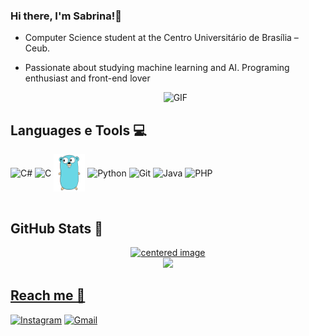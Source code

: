 ###  Hi there, I'm Sabrina!🍓
- Computer Science student at the Centro Universitário de Brasília – Ceub.
- Passionate about studying machine learning and AI. Programing enthusiast and front-end lover

  <p align="center">
  <img src="https://i.pinimg.com/originals/93/08/1e/93081e266f7f0b20778d2736978b2e84.giff" alt="GIF" width="400">

## Languages e Tools 💻
<div style="display: inline_block">
<img align="center" alt="C#" height="60" width="50" src=https://icongr.am/devicon/csharp-original.svg?size=128&color=currentColor>
<img align="center" alt="C" height="60" width="50" src=https://icongr.am/devicon/c-original.svg?size=128&color=currentColor>
<img align="center" alt="Go" height="60" width="50" src="https://raw.githubusercontent.com/devicons/devicon/master/icons/go/go-original.svg">
<img align="center" alt="Python" height="60" width="50" src="https://cdn.jsdelivr.net/gh/devicons/devicon@latest/icons/python/python-original.svg">
 <img align="center" alt="Git" height="60" width="50" src="https://www.vectorlogo.zone/logos/git-scm/git-scm-icon.svg">
<img align="center" alt="Java" height="60" width="50" src=https://icongr.am/devicon/java-original.svg?size=128&color=currentColor>
<img align="center" alt="PHP" height="60" width="50" src="https://cdn.jsdelivr.net/gh/devicons/devicon@latest/icons/php/php-original.svg" />


          

</div>
<br/> 

## GitHub Stats 💫
<div>
  <a href="https://github.com/LittleSabs">
  <center>
    <img height="120em" src="https://github-readme-stats.vercel.app/api?username=LittleSabs&show_icons=true&theme=radical&include_all_commits=true&count_private=true" alt="centered image">
  </center>
  <center>  
    <img height="120em" src="https://github-readme-stats.vercel.app/api/top-langs/?username=LittleSabs&layout=compact&langs_count=7&theme=radical"/> 
  </center>
</div>

## Reach me 💌
[![Instagram](https://img.shields.io/badge/Instagram-E4405F?style=for-the-badge&logo=instagram&logoColor=white)](https://www.instagram.com/sabrinavianna__/) 
[![Gmail](https://img.shields.io/badge/-sabrina.vianna2005@gmail.com-D14836?style=for-the-badge&logo=gmail&logoColor=white&link=mailto:sabrina.vianna2005@gmail.com)](mailto:sabrina.vianna2005@gmail.com)

  
